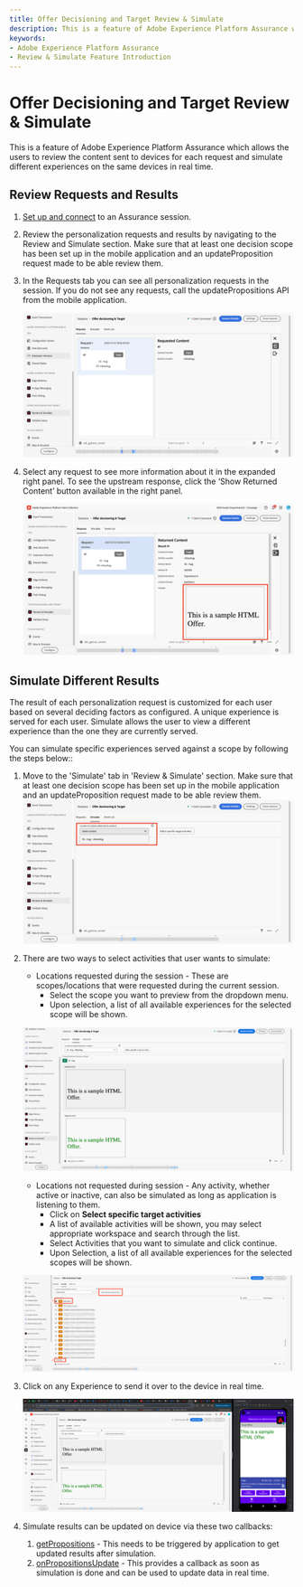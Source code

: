 ```yaml
---
title: Offer Decisioning and Target Review & Simulate
description: This is a feature of Adobe Experience Platform Assurance which allows the users to review the content sent to devices for each request and simulate different experiences on the same devices in real time.
keywords:
- Adobe Experience Platform Assurance
- Review & Simulate Feature Introduction
---
```


# Offer Decisioning and Target Review & Simulate

This is a feature of Adobe Experience Platform Assurance which allows the users to review the content sent to devices for each request and simulate different experiences on the same devices in real time.

## Review Requests and Results

1. [Set up and connect](./assurance-for-decisioning.md) to an Assurance session.
2. Review the personalization requests and results by navigating to the Review and Simulate section.
   Make sure that at least one decision scope has been set up in the mobile application and an updateProposition request made to be able review them.

3. In the Requests tab you can see all personalization requests in the session. If you do not see any requests, call the updatePropositions API from the mobile application.

   ![](../../../../src/pages/edge/adobe-journey-optimizer-decisioning/assets/review-simulate/assurance-review-tab.png)

4. Select any request to see more information about it in the expanded right panel. To see the upstream response, click the ‘Show Returned Content’ button available in the right panel.

   ![](../../../../src/pages/edge/adobe-journey-optimizer-decisioning/assets/review-simulate/assurance-result-preview.png)

## Simulate Different Results

The result of each personalization request is customized for each user based on several deciding factors as configured. A unique experience is served for each user. Simulate allows the user to view a different experience than the one they are currently served.

You can simulate specific experiences served against a scope by following the steps below::

1. Move to the 'Simulate' tab in 'Review & Simulate' section.
   Make sure that at least one decision scope has been set up in the mobile application and an updateProposition request made to be able review them.
   ![](../../../../src/pages/edge/adobe-journey-optimizer-decisioning/assets/review-simulate/assurance-simulate-tab.png)

2. There are two ways to select activities that user wants to simulate:
   * Locations requested during the session - These are scopes/locations that were requested during the current session.
      * Select the scope you want to preview from the dropdown menu.
      * Upon selection, a list of all available experiences for the selected scope will be shown.

   ![](../../../../src/pages/edge/adobe-journey-optimizer-decisioning/assets/review-simulate/assurance-simulate-options.png)

   * Locations not requested during session - Any activity, whether active or inactive, can also be simulated as long as application is listening to them.
      * Click on **Select specific target activities**
      * A list of available activities will be shown, you may select appropriate workspace and search through the list.
      * Select Activities that you want to simulate and click continue.
      * Upon Selection, a list of all available experiences for the selected scopes will be shown.

   ![](../../../../src/pages/edge/adobe-journey-optimizer-decisioning/assets/review-simulate/assurance-simulate-specific.png)

3. Click on any Experience to send it over to the device in real time.

   ![](../../../../src/pages/edge/adobe-journey-optimizer-decisioning/assets/review-simulate/assurance-simulate-device.png)

4. Simulate results can be updated on device via these two callbacks:
   1. [getPropositions](https://developer.adobe.com/client-sdks/edge/adobe-journey-optimizer-decisioning/api-reference/#getpropositions) - This needs to be triggered by application to get updated results after simulation.
   2. [onPropositionsUpdate](https://developer.adobe.com/client-sdks/edge/adobe-journey-optimizer-decisioning/api-reference/#onpropositionsupdate) - This provides a callback as soon as simulation is done and can be used to update data in real time.
